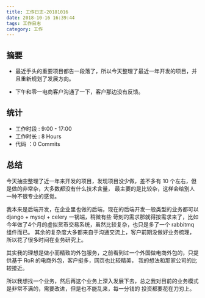 ```yaml
---
title: 工作日志-20181016
date: 2018-10-16 16:39:44
tags: 工作日志
category: 工作
---
```



## 摘要

* 最近手头的重要项目都告一段落了，所以今天整理了最近一年开发的项目，并且重新规划了发展方向。

* 下午和零一电商客户沟通了一下，客户那边没有反馈。

## 统计

* 工作时段 : 9:00 - 17:00
* 工作时长 : 8 Hours
* 代码 ：0 Commits


## 总结

今天抽空整理了近一年来开发的项目，发现项目没少做，差不多有 10 个左右，但是做的非常杂，大多数都没有什么技术含量，
最主要的是比较杂，这样会给别人一种不很专业的感觉。

我本来是后端开发，在企业里也做的后端，现在的后端开发一般类型的业务都可以 django + mysql + celery 一锅端，稍微有些
苛刻的需求那就得按需求来了，比如今年做了4个月的虚拟货币交易系统，虽然比较复杂，也只是多了一个 rabbitmq 组件而已。
其余的复杂度大多都来自于沟通交流上，客户前期没做好业务梳理，所以花了很多时间在业务研究上。

其实我的理想是做小而精致的外包服务，之前看到过一个外国做电商外包的，只提供基于 RoR 的电商外包，客户挺多，网页也比较精美，
我的想法和那家公司的比较接近。

所以我想找一个业务，然后再这个业务上深入发展下去，总之我对目前的业务模式是非常不满的，需要改进，但是也不能乱来，每一分钱的
投资都要花在刀刃上。
